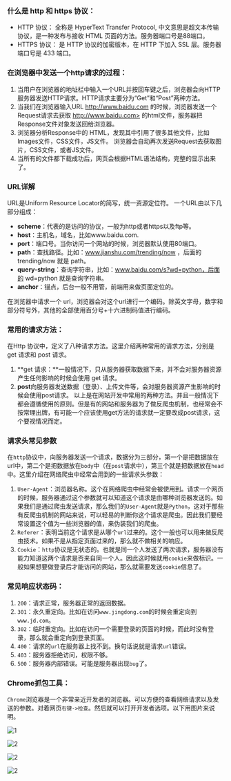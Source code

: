 ### 什么是 http 和 https 协议：
- HTTP 协议： 全称是 HyperText Transfer Protocol, 中文意思是超文本传输协议，是一种发布与接收 HTML 页面的方法。服务器端口号是88端口。
- HTTPS 协议： 是 HTTP 协议的加密版本，在 HTTP 下加入 SSL 层。服务器端口号是 433 端口。

### 在浏览器中发送一个http请求的过程：
1. 当用户在浏览器的地址栏中输入一个URL并按回车键之后，浏览器会向HTTP服务器发送HTTP请求。HTTP请求主要分为“Get”和“Post”两种方法。
2. 当我们在浏览器输入URL <http://www.baidu.com> 的时候，浏览器发送一个Request请求去获取 http://www.baidu.com> 的html文件，服务器把Response文件对象发送回给浏览器。
3. 浏览器分析Response中的 HTML，发现其中引用了很多其他文件，比如Images文件，CSS文件，JS文件。 浏览器会自动再次发送Request去获取图片，CSS文件，或者JS文件。
4. 当所有的文件都下载成功后，网页会根据HTML语法结构，完整的显示出来了。

### URL详解

URL是Uniform Resource Locator的简写，统一资源定位符。 一个URL由以下几部分组成： 

- **scheme**：代表的是访问的协议，一般为http或者https以及ftp等。
- **host**：主机名，域名，比如www.baidu.com.
- **port**：端口号。当你访问一个网站的时候，浏览器默认使用80端口。
- **path**：查找路径。比如：www.jianshu.com/trending/now ，后面的 trending/now 就是 path。
- **query-string**：查询字符串，比如：www.baidu.com/s?wd=python，后面的 wd=python 就是查询字符串。
- **anchor**：锚点，后台一般不用管，前端用来做页面定位的。

在浏览器中请求一个 url，浏览器会对这个url进行一个编码。除英文字母，数字和部分符号外，其他的全部使用百分号+十六进制码值进行编码。 

### 常用的请求方法：

在Http 协议中，定义了八种请求方法。这里介绍两种常用的请求方法，分别是 get 请求和 post 请求。 

1. **get 请求：**一般情况下，只从服务器获取数据下来，并不会对服务器资源产生任何影响的时候会使用 get 请求。
2. **post**向服务器发送数据（登录）、上传文件等，会对服务器资源产生影响的时候会使用post请求。 以上是在网站开发中常用的两种方法。并且一般情况下都会遵循使用的原则。但是有的网站和服务器为了做反爬虫机制，也经常会不按常理出牌，有可能一个应该使用get方法的请求就一定要改成post请求，这个要视情况而定。

### 请求头常见参数

在`http`协议中，向服务器发送一个请求，数据分为三部分，第一个是把数据放在url中，第二个是把数据放在`body`中（在`post`请求中），第三个就是把数据放在`head`中。这里介绍在网络爬虫中经常会用到的一些请求头参数： 

1. `User-Agent`：浏览器名称。这个在网络爬虫中经常会被使用到。请求一个网页的时候，服务器通过这个参数就可以知道这个请求是由哪种浏览器发送的。如果我们是通过爬虫发送请求，那么我们的`User-Agent`就是`Python`，这对于那些有反爬虫机制的网站来说，可以轻易的判断你这个请求是爬虫。因此我们要经常设置这个值为一些浏览器的值，来伪装我们的爬虫。
2. `Referer`：表明当前这个请求是从哪个`url`过来的。这个一般也可以用来做反爬虫技术。如果不是从指定页面过来的，那么就不做相关的响应。
3. `Cookie`：`http`协议是无状态的。也就是同一个人发送了两次请求，服务器没有能力知道这两个请求是否来自同一个人。因此这时候就用`cookie`来做标识。一般如果想要做登录后才能访问的网站，那么就需要发送`cookie`信息了。

### 常见响应状态码：

1. `200`：请求正常，服务器正常的返回数据。
2. `301`：永久重定向。比如在访问`www.jingdong.com`的时候会重定向到`www.jd.com`。
3. `302`：临时重定向。比如在访问一个需要登录的页面的时候，而此时没有登录，那么就会重定向到登录页面。
4. `400`：请求的`url`在服务器上找不到。换句话说就是请求`url`错误。
5. `403`：服务器拒绝访问，权限不够。
6. `500`：服务器内部错误。可能是服务器出现`bug`了。

### Chrome抓包工具：

`Chrome`浏览器是一个非常亲近开发者的浏览器。可以方便的查看网络请求以及发送的参数。对着网页`右键->检查`。然后就可以打开开发者选项。以下用图片来说明。  

![1](D:\pachon\Python-Crawler-Learning-Manuscript\Chapter1-网络请求\1.png)

![2](D:\pachon\Python-Crawler-Learning-Manuscript\Chapter1-网络请求\2.png)

![2](D:\pachon\Python-Crawler-Learning-Manuscript\Chapter1-网络请求\3.png)

![2](D:\pachon\Python-Crawler-Learning-Manuscript\Chapter1-网络请求\4.png)